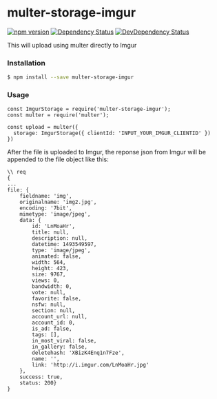 multer-storage-imgur
========================
[![npm version](https://badge.fury.io/js/multer-storage-imgur.svg)](https://badge.fury.io/js/multer-storage-imgur)
[![Dependency Status](https://david-dm.org/boylove142/multer-storage-imgur/status.svg)](https://david-dm.org/boylove142/multer-storage-imgur)
[![DevDependency Status](https://david-dm.org/boylove142/multer-storage-imgur/dev-status.svg)](https://david-dm.org/boylove142/multer-storage-imgur?type=dev)

This will upload using multer directly to Imgur

### Installation

```bash
$ npm install --save multer-storage-imgur
```

### Usage

```
const ImgurStorage = require('multer-storage-imgur');
const multer = require('multer');

const upload = multer({
  storage: ImgurStorage({ clientId: 'INPUT_YOUR_IMGUR_CLIENTID' })
})
```

After the file is uploaded to Imgur, the reponse json from Imgur will be appended to the file object like this:

```
\\ req
{
...
file: {
    fieldname: 'img',
    originalname: 'img2.jpg',
    encoding: '7bit',
    mimetype: 'image/jpeg',
    data: {
        id: 'LnMoaHr',
        title: null,
        description: null,
        datetime: 1493549597,
        type: 'image/jpeg',
        animated: false,
        width: 564,
        height: 423,
        size: 9767,
        views: 0,
        bandwidth: 0,
        vote: null,
        favorite: false,
        nsfw: null,
        section: null,
        account_url: null,
        account_id: 0,
        is_ad: false,
        tags: [],
        in_most_viral: false,
        in_gallery: false,
        deletehash: 'XBizK4Enq1n7Fze',
        name: '',
        link: 'http://i.imgur.com/LnMoaHr.jpg'
    },
    success: true,
    status: 200}
}
```
